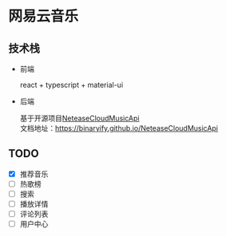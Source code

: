# 网易云音乐

## 技术栈

- 前端

  react + typescript + material-ui

- 后端

  基于开源项目[NeteaseCloudMusicApi](https://github.com/Binaryify/NeteaseCloudMusicApi)<br/>
  文档地址：https://binaryify.github.io/NeteaseCloudMusicApi

## TODO

- [x] 推荐音乐
- [ ] 热歌榜
- [ ] 搜索 
- [ ] 播放详情
- [ ] 评论列表
- [ ] 用户中心 
